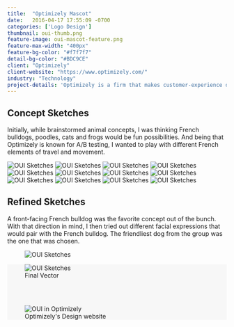 ```yaml
---
title:  "Optimizely Mascot"
date:   2016-04-17 17:55:09 -0700
categories: ['Logo Design']
thumbnail: oui-thumb.png
feature-image: oui-mascot-feature.png
feature-max-width: "400px"
feature-bg-color: "#f7f7f7"
detail-bg-color: "#BDC9CE"
client: "Optimizely"
client-website: "https://www.optimizely.com/"
industry: "Technology"
project-details: 'Optimizely is a firm that makes customer-experience optimization software for companies. They tasked me to create a mascot representing their internal UI pattern library, OUI. French for “yes” and pronounced like “we”, this was a great opportunity to explore mascot designs with a French flair. '
---
```


<div class="container content-block">
  <div class="row">
    <div class="col-sm-7">
      <h2>Concept Sketches</h2>
      <p>Initially, while brainstormed animal concepts, I was thinking French bulldogs, poodles, cats and frogs would be fun possibilities. And being that Optimizely is known for A/B testing, I wanted to play with different French elements of travel and movement.</p>
    </div>
  </div>

  <div class="row">
    <img class="col-xs-6 col-md-3" src="../img/oui-sketch-01.png" alt="OUI Sketches">
    <img class="col-xs-6 col-md-3" src="../img/oui-sketch-02.png" alt="OUI Sketches">
    <img class="col-xs-6 col-md-3" src="../img/oui-sketch-03.png" alt="OUI Sketches">
    <img class="col-xs-6 col-md-3" src="../img/oui-sketch-04.png" alt="OUI Sketches">
    <img class="col-xs-6 col-md-3" src="../img/oui-sketch-05.png" alt="OUI Sketches">
    <img class="col-xs-6 col-md-3" src="../img/oui-sketch-06.png" alt="OUI Sketches">
    <img class="col-xs-6 col-md-3" src="../img/oui-sketch-07.png" alt="OUI Sketches">
    <img class="col-xs-6 col-md-3" src="../img/oui-sketch-08.png" alt="OUI Sketches">
    <img class="col-xs-6 col-md-3" src="../img/oui-sketch-09.png" alt="OUI Sketches">
    <img class="col-xs-6 col-md-3" src="../img/oui-sketch-10.png" alt="OUI Sketches">
    <img class="col-xs-6 col-md-3" src="../img/oui-sketch-11.png" alt="OUI Sketches">
    <img class="col-xs-6 col-md-3" src="../img/oui-sketch-12.png" alt="OUI Sketches">
  </div>

</div>

<div class="container content-block">
  <div class="row">
    <div class="col-sm-7 description">
      <h2>Refined Sketches</h2>
      <p>A front-facing French bulldog was the favorite concept out of the bunch. With that direction in mind, I then tried out different facial expressions that would pair with the French bulldog. The friendliest dog from the group was the one that was chosen.</p>
    </div>
  </div>
  <div class="row">
    <figure class="col-xs-12 mt-med">
      <img src="../img/oui-refined-dogs.jpg" alt="OUI Sketches">
    </figure>
  </div>
</div>
<div class="container-fluid content-block" style="background: #f7f7f7;">
  <div class="container">
    <figure class="final fig-small centered" style="margin-bottom: 60px;">
      <img src="../img/oui-final.png" alt="OUI Sketches">
      <figcaption>Final Vector</figcaption>
    </figure>
    <div class="row">
      <figure class="col-xs-12">
        <img src="../img/oui-monitor.png" alt="OUI in Optimizely">
        <figcaption>Optimizely's Design website</figcaption>
      </figure>
    </div>
  </div>
</div>
